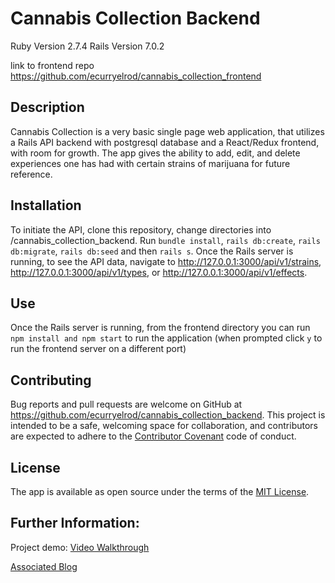 # Cannabis Collection Backend

Ruby Version 2.7.4
Rails Version 7.0.2

link to frontend repo https://github.com/ecurryelrod/cannabis_collection_frontend

## Description
Cannabis Collection is a very basic single page web application, that utilizes a Rails API backend with postgresql database and a React/Redux frontend, with room for growth. The app gives the ability to add, edit, and delete experiences one has had with certain strains of marijuana for future reference.

## Installation
To initiate the API, clone this repository, change directories into /cannabis_collection_backend. Run `bundle install`, `rails db:create`, `rails db:migrate`, `rails db:seed` and then `rails s`. Once the Rails server is running, to see the API data, navigate to http://127.0.0.1:3000/api/v1/strains, http://127.0.0.1:3000/api/v1/types, or http://127.0.0.1:3000/api/v1/effects.

## Use
Once the Rails server is running, from the frontend directory you can run `npm install and npm start` to run the application (when prompted click `y` to run the frontend server on a different port)

## Contributing
Bug reports and pull requests are welcome on GitHub at https://github.com/ecurryelrod/cannabis_collection_backend. This project is intended to be a safe, welcoming space for collaboration, and contributors are expected to adhere to the [Contributor Covenant](http://contributor-covenant.org) code of conduct.

## License

The app is available as open source under the terms of the [MIT License](https://opensource.org/licenses/MIT).

## Further Information:

Project demo:
[Video Walkthrough]()

[Associated Blog]()
